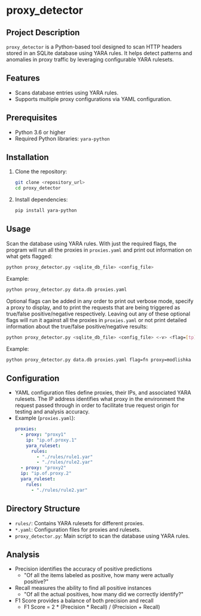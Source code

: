 # proxy_detector

## Project Description
`proxy_detector` is a Python-based tool designed to scan HTTP headers stored in an SQLite database using YARA rules. It helps detect patterns and anomalies in proxy traffic by leveraging configurable YARA rulesets.

## Features
- Scans database entries using YARA rules.
- Supports multiple proxy configurations via YAML configuration.

## Prerequisites
- Python 3.6 or higher
- Required Python libraries: `yara-python`

## Installation
1. Clone the repository:
   ```bash
   git clone <repository_url>
   cd proxy_detector
   ```
2. Install dependencies:
   ```bash
   pip install yara-python
   ```

## Usage
Scan the database using YARA rules. With just the required flags, the program will run all the proxies in `proxies.yaml` and print out information on what gets flagged:
   ```bash
   python proxy_detector.py <sqlite_db_file> <config_file>
   ```
   Example:
   ```bash
   python proxy_detector.py data.db proxies.yaml
   ```

Optional flags can be added in any order to print out verbose mode, specify a proxy to display, and to print the requests that are being triggered as true/false positive/negative respectively. Leaving out any of these optional flags will run it against all the proxies in `proxies.yaml` or not print detailed information about the true/false positive/negative results:
   ```bash
   python proxy_detector.py <sqlite_db_file> <config_file> <-v> <flag=[tp][fp][tn][fn]> <proxy=[proxy_name]>
   ```
   Example:
   ```bash
   python proxy_detector.py data.db proxies.yaml flag=fn proxy=modlishka
   ```

## Configuration
- YAML configuration files define proxies, their IPs, and associated YARA rulesets. The IP address identifies what proxy in the environment the request passed through in order to facilitate true request origin for testing and analysis accuracy.
- Example (`proxies.yaml`):
  ```yaml
  proxies:
    - proxy: "proxy1"
      ip: "ip.of.proxy.1"
      yara_ruleset:
        rules:
          - "./rules/rule1.yar"
          - "./rules/rule2.yar"
    - proxy: "proxy2"
    ip: "ip.of.proxy.2"  
    yara_ruleset:
      rules:
        - "./rules/rule2.yar"
  ```

## Directory Structure
- `rules/`: Contains YARA rulesets for different proxies.
- `*.yaml`: Configuration files for proxies and rulesets.
- `proxy_detector.py`: Main script to scan the database using YARA rules.

## Analysis
- Precision identifies the accuracy of positive predictions
  - "Of all the items labeled as positive, how many were actually positive?"
- Recall measures the ability to find all positive instances
  - "Of all the actual positives, how many did we correctly identify?"
- F1 Score provides a balance of both precision and recall
  - F1 Score = 2 * (Precision * Recall) / (Precision + Recall)